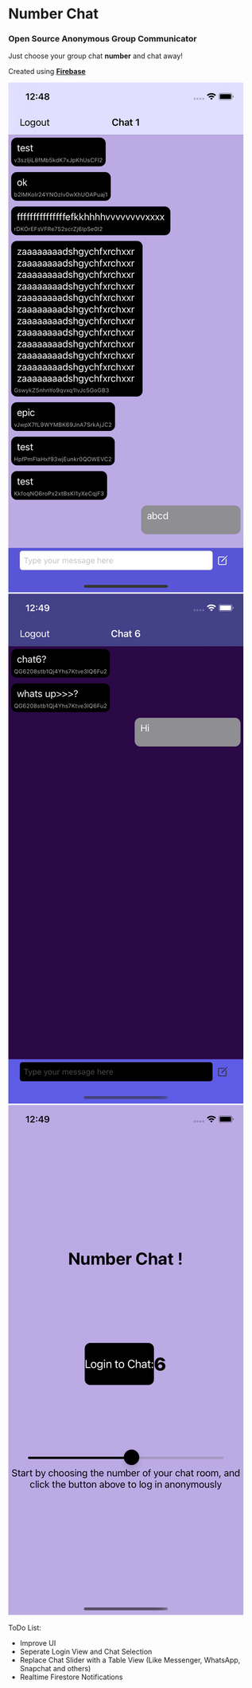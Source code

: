 #  Number Chat

### Open Source Anonymous Group Communicator

Just choose your group chat **number** and chat away!

Created using [**Firebase**](https://firebase.google.com/docs/ios/setup)

![Light Mode Screenshot](https://github.com/remotelxszk/NumberChat/blob/main/light_mode_screenshot.png?raw=true=414x896)
![Dark Mode Screenshot](https://github.com/remotelxszk/NumberChat/blob/main/dark_mode_screenshot.png?raw=true=414x896)
![Login Screenshot](https://github.com/remotelxszk/NumberChat/blob/main/welcome_screenshot.png?raw=true=414x896)

ToDo List:
- Improve UI
- Seperate Login View and Chat Selection
- Replace Chat Slider with a Table View (Like Messenger, WhatsApp, Snapchat and others)
- Realtime Firestore Notifications
